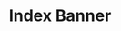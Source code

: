 ---
title: Index Banner
description: Index Banner Description
banner: "/uploads/2017/12/31/banner_image.jpg"
---